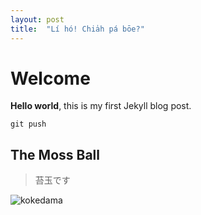 ```yaml
---
layout: post
title:  "Lí hó! Chia̍h pá bōe?"
---
```


# Welcome

**Hello world**, this is my first Jekyll blog post.

```
git push
```

## The Moss Ball 
> 苔玉です

![kokedama](https://i.imgur.com/3SeWt3N.jpg)